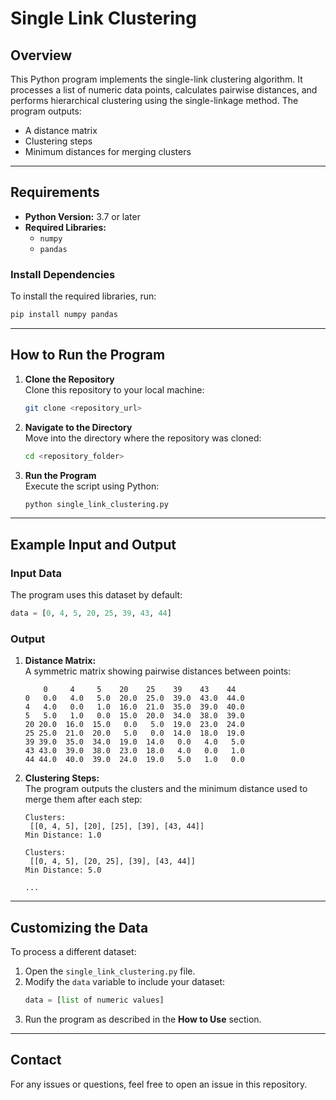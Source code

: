 
# Single Link Clustering

## Overview
This Python program implements the single-link clustering algorithm. It processes a list of numeric data points, calculates pairwise distances, and performs hierarchical clustering using the single-linkage method. The program outputs:
- A distance matrix
- Clustering steps
- Minimum distances for merging clusters

---

## Requirements
- **Python Version:** 3.7 or later
- **Required Libraries:**
  - `numpy`
  - `pandas`

### Install Dependencies
To install the required libraries, run:
```bash
pip install numpy pandas
```

---

## How to Run the Program

1. **Clone the Repository**  
   Clone this repository to your local machine:
   ```bash
   git clone <repository_url>
   ```

2. **Navigate to the Directory**  
   Move into the directory where the repository was cloned:
   ```bash
   cd <repository_folder>
   ```

3. **Run the Program**  
   Execute the script using Python:
   ```bash
   python single_link_clustering.py
   ```

---

## Example Input and Output

### **Input Data**
The program uses this dataset by default:
```python
data = [0, 4, 5, 20, 25, 39, 43, 44]
```

### **Output**

1. **Distance Matrix:**  
   A symmetric matrix showing pairwise distances between points:
   ```
       0     4     5    20    25    39    43    44
   0   0.0   4.0   5.0  20.0  25.0  39.0  43.0  44.0
   4   4.0   0.0   1.0  16.0  21.0  35.0  39.0  40.0
   5   5.0   1.0   0.0  15.0  20.0  34.0  38.0  39.0
   20 20.0  16.0  15.0   0.0   5.0  19.0  23.0  24.0
   25 25.0  21.0  20.0   5.0   0.0  14.0  18.0  19.0
   39 39.0  35.0  34.0  19.0  14.0   0.0   4.0   5.0
   43 43.0  39.0  38.0  23.0  18.0   4.0   0.0   1.0
   44 44.0  40.0  39.0  24.0  19.0   5.0   1.0   0.0
   ```

2. **Clustering Steps:**  
   The program outputs the clusters and the minimum distance used to merge them after each step:
   ```
   Clusters:
    [[0, 4, 5], [20], [25], [39], [43, 44]]
   Min Distance: 1.0

   Clusters:
    [[0, 4, 5], [20, 25], [39], [43, 44]]
   Min Distance: 5.0

   ...
   ```

---

## Customizing the Data
To process a different dataset:
1. Open the `single_link_clustering.py` file.
2. Modify the `data` variable to include your dataset:
   ```python
   data = [list of numeric values]
   ```
3. Run the program as described in the **How to Use** section.

---

## Contact
For any issues or questions, feel free to open an issue in this repository.
